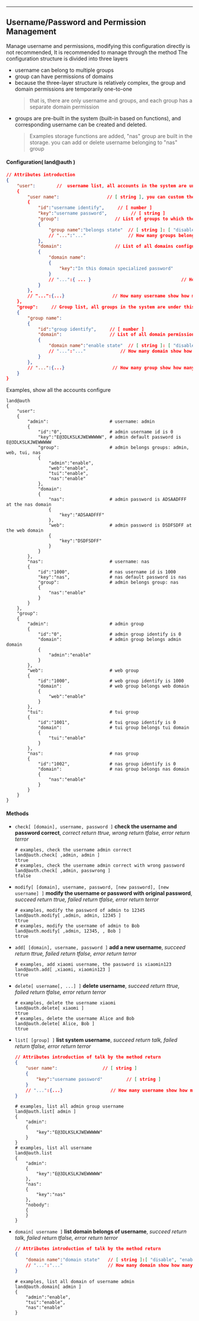 

***
## Username/Password and Permission Management
Manage username and permissions, modifying this configuration directly is not recommended, It is recommended to manage through the method
The configuration structure is divided into three layers
- username can belong to multiple groups
- group can have permissions of domains
- because the three-layer structure is relatively complex, the group and domain permissions are temporarily one-to-one
    > that is, there are only username and groups, and each group has a separate domain permission
- groups are pre-built in the system (built-in based on functions), and corresponding username can be created and deleted.
    > Examples storage functions are added, "nas" group are built in the storage. you can add or delete username belonging to "nas" group


#### Configuration( land@auth )

```json
// Attributes introduction 
{
    "user":        //  username list, all accounts in the system are under this node
    {
        "user name":                  // [ string ], you can custom the username
        {
            "id":"username identify",     // [ number ]
            "key":"username password",         // [ string ]
            "group":                     // List of groups to which the username belongs
            {
                "group name":"belongs state"  // [ string ]: [ "disable","enable" ], "enable" for belongs, "disable" for not
                // "...":"..."                // How many groups belongs show how many properties
            },
            "domain":                    // List of all domains configure for this username
            {
                "domain name":
                {
                    "key":"In this domain specialized password"        // [ string ], an empty one represents the use of the default password
                }
                // "...":{ ... }                                  // How many domain show how many properties
            }
        },
        // "...":{...}                  // How many username show how many properties
    },
    "group":     // Group list, all groups in the system are under this node
    {
        "group name":
        {
            "id":"group identify",     // [ number ]
            "domain":                  // List of all domain permissions under the group
            {
                "domain name":"enable state"  // [ string ]: [ "disable","enable" ]
                // "...":"..."             // How many domain show how many properties
            }
        },
        // "...":{...}                  // How many group show how many properties
    }
}
```

Examples, show all the accounts configure
```shell
land@auth
{
    "user":
    {
        "admin":                       # username: admin
        {
            "id":"0",                  # admin username id is 0
            "key":"E@3DLKSLKJWEWWWWW", # admin default password is E@3DLKSLKJWEWWWWW
            "group":                   # admin belongs groups: admin, web, tui, nas
            {
                "admin":"enable",
                "web":"enable",
                "tui":"enable",
                "nas":"enable"
            },
            "domain":
            {
                "nas":                 # admin password is ADSAADFFF at the nas domain
                {
                    "key":"ADSAADFFF"
                },
                "web":                 # admin password is DSDFSDFF at the web domain
                {
                    "key":"DSDFSDFF"
                }
            }
        },
        "nas":                         # username: nas
        {
            "id":"1000",               # nas username id is 1000
            "key":"nas",               # nas default password is nas
            "group":                   # admin belongs group: nas
            {
                "nas":"enable"
            }
        }
    },
    "group":
    {
        "admin":                       # admin group
        {
            "id":"0",                  # admin group identify is 0
            "domain":                  # admin group belongs admin domain
            {
                "admin":"enable"
            }
        },
        "web":                         # web group
        {
            "id":"1000",               # web group identify is 1000
            "domain":                  # web group belongs web domain
            {
                "web":"enable"
            }
        },
        "tui":                         # tui group
        {
            "id":"1001",               # tui group identify is 0
            "domain":                  # tui group belongs tui domain
            {
                "tui":"enable"
            }
        },
        "nas":                         # nas group
        {
            "id":"1002",               # nas group identify is 0
            "domain":                  # nas group belongs nas domain
            {
                "nas":"enable"
            }
        }
    }
}
```  


#### **Methods**

+ `check[ [domain], username, password ]` **check the username and password correct**, *correct return ttrue, wrong return tfalse, error return terror*   
    ```shell
    # examples, check the username admin correct
    land@auth.check[ ,admin, admin ]
    ttrue
    # examples, check the username admin correct with wrong password
    land@auth.check[ ,admin, passwrong ]
    tfalse
    ```

+ `modify[ [domain], username, password, [new password], [new username] ]` **modify the username or password with original password**, *succeed return ttrue, failed return tfalse, error return terror*   
    ```shell
    # examples, modify the password of admin to 12345
    land@auth.modify[ ,admin, admin, 12345 ]
    ttrue
    # examples, modify the username of admin to Bob
    land@auth.modify[ ,admin, 12345, , Bob ]
    ttrue
    ```

+ `add[ [domain], username, password ]` **add a new username**, *succeed return ttrue, failed return tfalse, error return terror*   
    ```shell
    # examples, add xiaomi username, the password is xiaomin123
    land@auth.add[ ,xiaomi, xiaomin123 ]
    ttrue
    ```

+ `delete[ username[, ...] ]` **delete username**, *succeed return ttrue, failed return tfalse, error return terror*   
    ```shell
    # examples, delete the username xiaomi
    land@auth.delete[ xiaomi ]
    ttrue
    # examples, delete the username Alice and Bob 
    land@auth.delete[ Alice, Bob ]
    ttrue
    ```

+ `list[ [group] ]` **list system username**, *succeed return talk, failed return tfalse, error return terror*   
    ```json
    // Attributes introduction of talk by the method return
    {
        "user name":                 // [ string ]
        {
            "key":"username password"         // [ string ]
        }
        // "...":{...}                  // How many username show how many properties
    }    
    ```

    ```shell
    # examples, list all admin group username
    land@auth.list[ admin ]
    {
        "admin":
        {
            "key":"E@3DLKSLKJWEWWWWW"
        }
    }
    # examples, list all username
    land@auth.list
    {
        "admin":
        {
            "key":"E@3DLKSLKJWEWWWWW"
        },
        "nas":
        {
            "key":"nas"
        },
        "nobody":
        {
        }
    }
    ```

+ `domain[ username ]` **list domain belongs of username**, *succeed return talk, failed return tfalse, error return terror*   
    ```json
    // Attributes introduction of talk by the method return
    {
        "domain name":"domain state"   // [ string ]:[ "disable", "enable" ]
        // "...":"..."                 // How many domain show how many properties
    }    
    ```

    ```shell
    # examples, list all domain of username admin
    land@auth.domain[ admin ]
    {
        "admin":"enable",
        "tui":"enable",
        "nas":"enable"
    }
    ```


